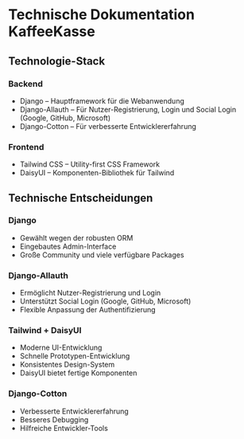 # Technische Dokumentation KaffeeKasse

## Technologie-Stack

### Backend
- Django – Hauptframework für die Webanwendung
- Django-Allauth – Für Nutzer-Registrierung, Login und Social Login (Google, GitHub, Microsoft)
- Django-Cotton – Für verbesserte Entwicklererfahrung

### Frontend
- Tailwind CSS – Utility-first CSS Framework
- DaisyUI – Komponenten-Bibliothek für Tailwind

## Technische Entscheidungen

### Django
- Gewählt wegen der robusten ORM
- Eingebautes Admin-Interface
- Große Community und viele verfügbare Packages

### Django-Allauth
- Ermöglicht Nutzer-Registrierung und Login
- Unterstützt Social Login (Google, GitHub, Microsoft)
- Flexible Anpassung der Authentifizierung

### Tailwind + DaisyUI
- Moderne UI-Entwicklung
- Schnelle Prototypen-Entwicklung
- Konsistentes Design-System
- DaisyUI bietet fertige Komponenten

### Django-Cotton
- Verbesserte Entwicklererfahrung
- Besseres Debugging
- Hilfreiche Entwickler-Tools
